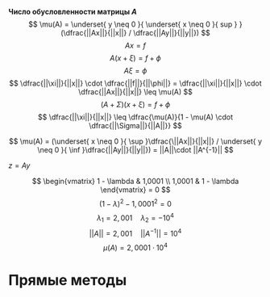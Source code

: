 **Число обусловленности матрицы $A$**
$$
\mu(A) = \underset{ y \neq 0 }{ \underset{ x \neq 0 }{ sup } }(\dfrac{||Ax||}{||x||} / \dfrac{||Ay||}{||y||})
$$
$$
Ax = f
$$
$$
A(x + \xi) = f + \phi
$$
$$
A \xi = \phi
$$
$$
\dfrac{||\xi||}{||x||} \cdot \dfrac{||f||}{||\phi||} = \dfrac{||\xi||}{||x||} \cdot \dfrac{||Ax||}{||x||} \leq \mu(A)
$$
$$
(A + \Sigma)(x + \xi) = f+ \phi
$$
$$
\dfrac{||\xi||}{||x||} \leq \dfrac{\mu(A)}{1 - \mu(A) \cdot \dfrac{||\Sigma||}{||A||}}
$$

$$
\mu(A) =  (\underset{ x \neq 0 }{ \sup }\dfrac{\||Ax||}{||x||} / \underset{ y \neq 0 }{ \inf }\dfrac{||Ay||}{||y||}) = ||A||\cdot ||A^{-1}||
$$

$z = Ay$

$$
\begin{vmatrix}
1 - \lambda & 1,0001 \\
1,0001 & 1 - \lambda
\end{vmatrix} = 0
$$
$$
(1 - \lambda)^2 - 1, 0001^2 = 0
$$
$$
\lambda_{1} = 2,001  \quad  \lambda_{2} = -10^4
$$
$$
||A|| = 2,001  \quad ||A^{-1}|| = 10^4 
$$
$$
\mu(A) = 2,0001 \cdot 10^4
$$

# Прямые методы
